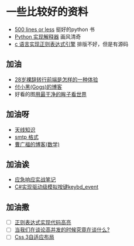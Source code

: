 # 一些比较好的资料  

- [500 lines or less](http://aosabook.org/en/500L/) 挺好的python 书  
- [Python 实现解释器](https://ruslanspivak.com/lsbasi-part1/) 画风清奇  
- [c 语言实现正则表达式引擎](https://blog.csdn.net/weixin_36719607/article/details/79427220) 排版不好，但是有源码  


## 加油  

- [28岁裸辞转行前端是怎样的一种体验](https://segmentfault.com/a/1190000019105621)  
- [付小黑(Gogs)的博客](http://fuxiaohei.me)  
- 好看的图[用最干净的眸子看世界](http://blog.sina.com.cn/s/blog_b6ea5d580102v6c5.html)

## 加油呀  

- [天线知识](http://www.antenna-theory.com/m/index.php)  
- [smtp 格式](https://help.aliyun.com/knowledge_detail/51584.html)  
- [曹广福的博客(数学)](http://blog.sciencenet.cn/u/gfcao)  

## 加油诶  

- [应急响应实战笔记](https://bypass007.github.io/Emergency-Response-Notes/)  
- [C#实现驱动级模拟按键](https://blog.csdn.net/edcvf3/article/details/23091377)[keybd_event](https://wenku.baidu.com/view/f6c5e6cba1c7aa00b52acbba.html)

## 加油撒  

- [ ] [正则表达式实现代码高亮](https://www.jb51.net/article/50089.htm)  
- [ ] [当我们在谈论高并发的时候究竟在谈什么?](https://segmentfault.com/a/1190000019360335)  
- [ ] [Css 3自适应布局](https://www.jianshu.com/p/8d7c8c373148)  
